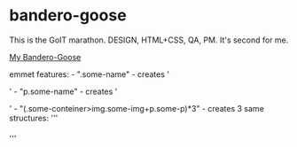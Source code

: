 # bandero-goose
This is the GoIT marathon. DESIGN, HTML+CSS, QA, PM. It's second for me.

[My Bandero-Goose](https://bandero-goose.netlify.app/)

emmet features:
    - ".some-name" - creates '<div class="some-name"></div>'
    - "p.some-name" - creates '<p class="some-name"></p>'
    - "(.some-conteiner>img.some-img+p.some-p)*3" - creates 3 same structures:
        '''<div class="goose-fact-item">
            <img src="" alt="" class="fact-img">
            <h4 class="fact-tittle"></h4>
            <p class="fact-descr"></p>
        </div>'''
